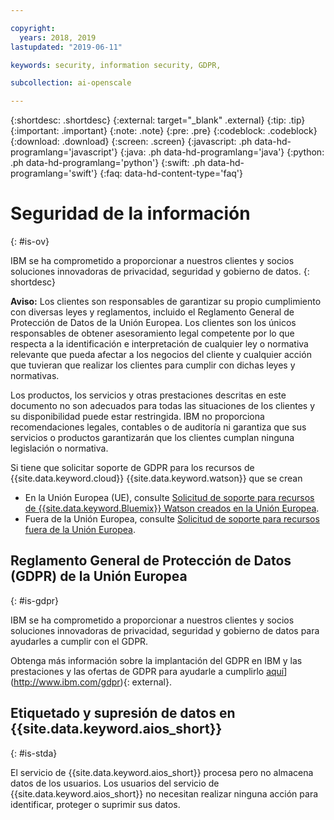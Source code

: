 ```yaml
---

copyright:
  years: 2018, 2019
lastupdated: "2019-06-11"

keywords: security, information security, GDPR, 

subcollection: ai-openscale

---
```


{:shortdesc: .shortdesc}
{:external: target="_blank" .external}
{:tip: .tip}
{:important: .important}
{:note: .note}
{:pre: .pre}
{:codeblock: .codeblock}
{:download: .download}
{:screen: .screen}
{:javascript: .ph data-hd-programlang='javascript'}
{:java: .ph data-hd-programlang='java'}
{:python: .ph data-hd-programlang='python'}
{:swift: .ph data-hd-programlang='swift'}
{:faq: data-hd-content-type='faq'}

# Seguridad de la información
{: #is-ov}

IBM se ha comprometido a proporcionar a nuestros clientes y socios soluciones innovadoras de privacidad, seguridad y gobierno de datos.
{: shortdesc}

**Aviso:**
Los clientes son responsables de garantizar su propio cumplimiento con diversas leyes y reglamentos, incluido el Reglamento General de Protección de Datos de la Unión Europea. Los clientes son los únicos responsables de obtener asesoramiento legal competente por lo que respecta a la identificación e interpretación de cualquier ley o normativa relevante que pueda afectar a los negocios del cliente y cualquier acción que tuvieran que realizar los clientes para cumplir con dichas leyes y normativas.

Los productos, los servicios y otras prestaciones descritas en este documento no son adecuados para todas las situaciones de los clientes y su disponibilidad puede estar restringida. IBM no proporciona recomendaciones legales, contables o de auditoría ni garantiza que sus servicios o productos garantizarán que los clientes cumplan ninguna legislación o normativa.

Si tiene que solicitar soporte de GDPR para los recursos de {{site.data.keyword.cloud}} {{site.data.keyword.watson}} que se crean

-   En la Unión Europea (UE), consulte [Solicitud de soporte para recursos de {{site.data.keyword.Bluemix}} Watson creados en la Unión Europea](/docs/services/watson?topic=watson-gdpr-sar#request-EU).
-   Fuera de la Unión Europea, consulte [Solicitud de soporte para recursos fuera de la Unión Europea](/docs/services/watson?topic=watson-gdpr-sar#request-non-EU).

## Reglamento General de Protección de Datos (GDPR) de la Unión Europea
{: #is-gdpr}

IBM se ha comprometido a proporcionar a nuestros clientes y socios soluciones innovadoras de privacidad, seguridad y gobierno de datos para ayudarles a cumplir con el GDPR.

Obtenga más información sobre la implantación del GDPR en IBM y las prestaciones y las ofertas de GDPR para ayudarle a cumplirlo [aquí](../../icons/launch-glyph.svg "Icono de enlace externo")](http://www.ibm.com/gdpr){: external}.

## Etiquetado y supresión de datos en {{site.data.keyword.aios_short}}
{: #is-stda}

El servicio de {{site.data.keyword.aios_short}} procesa pero no almacena datos de los usuarios. Los usuarios del servicio de {{site.data.keyword.aios_short}} no necesitan realizar ninguna acción para identificar, proteger o suprimir sus datos.
